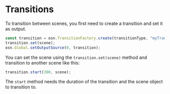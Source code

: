 # Transitions
To transition between scenes, you first need to create a transition and set it as output.
```JavaScript
const transition = osn.TransitionFactory.create(transitionType, "myTransition", {});
transition.set(scene);
osn.Global.setOutputSource(0, transition);
```
You can set the scene using the `transition.set(scene)` method and transition to another scene like this:
```JavaScript
transition.start(300, scene);
```
The `start` method needs the duration of the transition and the scene object to transition to.
